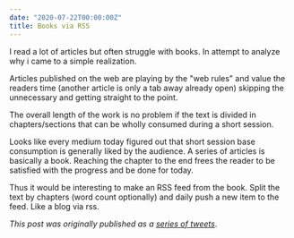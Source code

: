 ```yaml
---
date: "2020-07-22T00:00:00Z"
title: Books via RSS
---
```


I read a lot of articles but often struggle with books. In attempt to analyze why i came to a simple realization. 

Articles published on the web are playing by the "web rules" and value the readers time (another article is only a tab away already open) skipping the unnecessary and getting straight to the point.

The overall length of the work is no problem if the text is divided in chapters/sections that can be wholly consumed during a short session.

Looks like every medium today figured out that short session base consumption is generally liked by the audience. A series of articles is basically a book. Reaching the chapter to the end  frees the reader to be satisfied with the progress and be done for today.

Thus it would be interesting to make an RSS feed from the book. Split the text by chapters (word count optionally) and daily push a new item to the feed. Like a blog via rss.

_This post was originally published as a [series of tweets](https://twitter.com/accujazz/status/1285962770903687168)_.